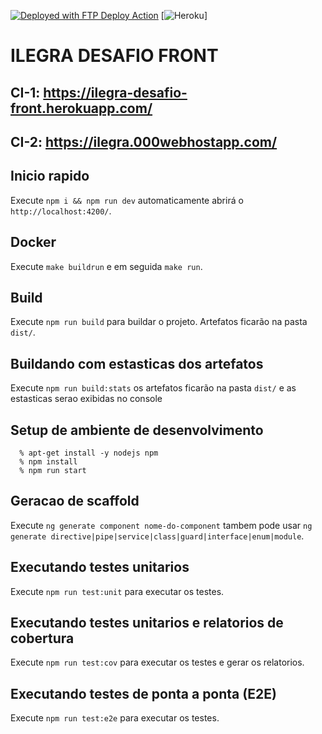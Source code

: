 [<img alt="Deployed with FTP Deploy Action" src="https://img.shields.io/badge/Deployed With-FTP DEPLOY ACTION-%3CCOLOR%3E?style=for-the-badge&color=2b9348">](https://github.com/modestoartur/ilegra-desafio-front/blob/master/.github/workflows/main.yml)
[![Heroku](https://heroku-badge.herokuapp.com/?app=heroku-badge)]

# ILEGRA DESAFIO FRONT

## CI-1: https://ilegra-desafio-front.herokuapp.com/

## CI-2: https://ilegra.000webhostapp.com/

## Inicio rapido

Execute `npm i && npm run dev` automaticamente abrirá o `http://localhost:4200/`.

## Docker

Execute `make buildrun` e em seguida `make run`.

## Build

Execute `npm run build` para buildar o projeto. Artefatos ficarão na pasta `dist/`.

## Buildando com estasticas dos artefatos

Execute `npm run build:stats` os artefatos ficarão na pasta `dist/` e as estasticas serao exibidas no console

## Setup de ambiente de desenvolvimento

```shell
  % apt-get install -y nodejs npm
  % npm install
  % npm run start
```

## Geracao de scaffold

Execute `ng generate component nome-do-component` tambem pode usar `ng generate directive|pipe|service|class|guard|interface|enum|module`.

## Executando testes unitarios

Execute `npm run test:unit` para executar os testes.

## Executando testes unitarios e relatorios de cobertura

Execute `npm run test:cov` para executar os testes e gerar os relatorios.

## Executando testes de ponta a ponta (E2E)

Execute `npm run test:e2e` para executar os testes.

